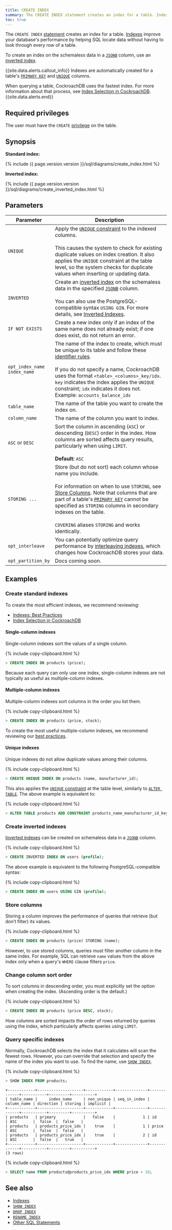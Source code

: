```yaml
---
title: CREATE INDEX
summary: The CREATE INDEX statement creates an index for a table. Indexes improve your database's performance by helping SQL quickly locate data.
toc: true
---
```


The `CREATE INDEX` [statement](sql-statements.html) creates an index for a table. [Indexes](indexes.html) improve your database's performance by helping SQL locate data without having to look through every row of a table.

To create an index on the schemaless data in a [`JSONB`](jsonb.html) column, use an [inverted index](inverted-indexes.html).

{{site.data.alerts.callout_info}}
Indexes are automatically created for a table's [`PRIMARY KEY`](primary-key.html) and [`UNIQUE`](unique.html) columns.

When querying a table, CockroachDB uses the fastest index. For more information about that process, see [Index Selection in CockroachDB](https://www.cockroachlabs.com/blog/index-selection-cockroachdb-2/).
{{site.data.alerts.end}}


## Required privileges

The user must have the `CREATE` [privilege](privileges.html) on the table.

## Synopsis

**Standard index:**

<section>{% include {{ page.version.version }}/sql/diagrams/create_index.html %}</section>

**Inverted index:**

<section>{% include {{ page.version.version }}/sql/diagrams/create_inverted_index.html %}</section>

## Parameters

 Parameter | Description
-----------|-------------
`UNIQUE` | Apply the [`UNIQUE` constraint](unique.html) to the indexed columns.<br><br>This causes the system to check for existing duplicate values on index creation. It also applies the `UNIQUE` constraint at the table level, so the system checks for duplicate values when inserting or updating data.
 `INVERTED` | Create an [inverted index](inverted-indexes.html) on the schemaless data in the specified [`JSONB`](jsonb.html) column.<br><br> You can also use the PostgreSQL-compatible syntax `USING GIN`. For more details, see [Inverted Indexes](inverted-indexes.html#creation).
`IF NOT EXISTS` | Create a new index only if an index of the same name does not already exist; if one does exist, do not return an error.
`opt_index_name`<br>`index_name` | The name of the index to create, which must be unique to its table and follow these [identifier rules](keywords-and-identifiers.html#identifiers).<br><br>If you do not specify a name, CockroachDB uses the format `<table>_<columns>_key/idx`. `key` indicates the index applies the `UNIQUE` constraint; `idx` indicates it does not. Example: `accounts_balance_idx`
`table_name` | The name of the table you want to create the index on.
`column_name` | The name of the column you want to index.
`ASC` or `DESC`| Sort the column in ascending (`ASC`) or descending (`DESC`) order in the index. How columns are sorted affects query results, particularly when using `LIMIT`.<br><br>__Default:__ `ASC`
`STORING ...`| Store (but do not sort) each column whose name you include.<br><br>For information on when to use `STORING`, see  [Store Columns](#store-columns).  Note that columns that are part of a table's [`PRIMARY KEY`](primary-key.html) cannot be specified as `STORING` columns in secondary indexes on the table.<br><br>`COVERING` aliases `STORING` and works identically.
`opt_interleave` | You can potentially optimize query performance by [interleaving indexes](interleave-in-parent.html), which changes how CockroachDB stores your data.
`opt_partition_by` | Docs coming soon.

## Examples

### Create standard indexes

To create the most efficient indexes, we recommend reviewing:

- [Indexes: Best Practices](indexes.html#best-practices)
- [Index Selection in CockroachDB](https://www.cockroachlabs.com/blog/index-selection-cockroachdb-2)

#### Single-column indexes

Single-column indexes sort the values of a single column.

{% include copy-clipboard.html %}
~~~ sql
> CREATE INDEX ON products (price);
~~~

Because each query can only use one index, single-column indexes are not typically as useful as multiple-column indexes.

#### Multiple-column indexes

Multiple-column indexes sort columns in the order you list them.

{% include copy-clipboard.html %}
~~~ sql
> CREATE INDEX ON products (price, stock);
~~~

To create the most useful multiple-column indexes, we recommend reviewing our [best practices](indexes.html#indexing-columns).

#### Unique indexes

Unique indexes do not allow duplicate values among their columns.

{% include copy-clipboard.html %}
~~~ sql
> CREATE UNIQUE INDEX ON products (name, manufacturer_id);
~~~

This also applies the [`UNIQUE` constraint](unique.html) at the table level, similarly to [`ALTER TABLE`](alter-table.html). The above example is equivalent to:

{% include copy-clipboard.html %}
~~~ sql
> ALTER TABLE products ADD CONSTRAINT products_name_manufacturer_id_key UNIQUE (name, manufacturer_id);
~~~

### Create inverted indexes

[Inverted indexes](inverted-indexes.html) can be created on schemaless data in a [`JSONB`](jsonb.html) column.

{% include copy-clipboard.html %}
~~~ sql
> CREATE INVERTED INDEX ON users (profile);
~~~

The above example is equivalent to the following PostgreSQL-compatible syntax:

{% include copy-clipboard.html %}
~~~ sql
> CREATE INDEX ON users USING GIN (profile);
~~~

### Store columns

Storing a column improves the performance of queries that retrieve (but don’t filter) its values.

{% include copy-clipboard.html %}
~~~ sql
> CREATE INDEX ON products (price) STORING (name);
~~~

However, to use stored columns, queries must filter another column in the same index. For example, SQL can retrieve `name` values from the above index only when a query's `WHERE` clause filters `price`.

### Change column sort order

To sort columns in descending order, you must explicitly set the option when creating the index. (Ascending order is the default.)

{% include copy-clipboard.html %}
~~~ sql
> CREATE INDEX ON products (price DESC, stock);
~~~

How columns are sorted impacts the order of rows returned by queries using the index, which particularly affects queries using `LIMIT`.

### Query specific indexes

Normally, CockroachDB selects the index that it calculates will scan the fewest rows. However, you can override that selection and specify the name of the index you want to use. To find the name, use [`SHOW INDEX`](show-index.html).

{% include copy-clipboard.html %}
~~~ sql
> SHOW INDEX FROM products;
~~~

~~~
+------------+--------------------+------------+--------------+-------------+-----------+---------+----------+
| table_name |     index_name     | non_unique | seq_in_index | column_name | direction | storing | implicit |
+------------+--------------------+------------+--------------+-------------+-----------+---------+----------+
| products   | primary            |   false    |            1 | id          | ASC       |  false  |  false   |
| products   | products_price_idx |    true    |            1 | price       | ASC       |  false  |  false   |
| products   | products_price_idx |    true    |            2 | id          | ASC       |  false  |   true   |
+------------+--------------------+------------+--------------+-------------+-----------+---------+----------+
(3 rows)
~~~

{% include copy-clipboard.html %}
~~~ sql
> SELECT name FROM products@products_price_idx WHERE price > 10;
~~~

## See also

- [Indexes](indexes.html)
- [`SHOW INDEX`](show-index.html)
- [`DROP INDEX`](drop-index.html)
- [`RENAME INDEX`](rename-index.html)
- [Other SQL Statements](sql-statements.html)
